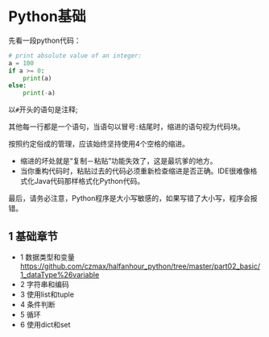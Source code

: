 # Python基础    
先看一段python代码：    
```py
# print absolute value of an integer:
a = 100
if a >= 0:
    print(a)
else:
    print(-a)
``` 

以`#`开头的语句是注释;  

其他每一行都是一个语句，当语句以冒号`:`结尾时，缩进的语句视为代码块。

按照约定俗成的管理，应该始终坚持使用4个空格的缩进。
- 缩进的坏处就是“复制－粘贴”功能失效了，这是最坑爹的地方。
- 当你重构代码时，粘贴过去的代码必须重新检查缩进是否正确。IDE很难像格式化Java代码那样格式化Python代码。

最后，请务必注意，Python程序是大小写敏感的，如果写错了大小写，程序会报错。  

## 1 基础章节
- 1 数据类型和变量 https://github.com/czmax/halfanhour_python/tree/master/part02_basic/1_dataType%26variable 
- 2 字符串和编码
- 3 使用list和tuple
- 4 条件判断
- 5 循环
- 6 使用dict和set